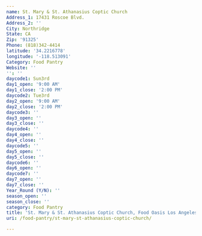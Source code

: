 ```yaml
---
name: St. Mary & St. Athanasius Coptic Church
Address_1: 17431 Roscoe Blvd.
Address_2: ''
City: Northridge
State: CA
Zip: '91325'
Phone: (818)342-4414
latitude: '34.2216778'
longitude: '-118.513091'
Category: Food Pantry
Website: ''
'': ''
daycode1: Sun3rd
day1_open: '9:00 AM'
day1_close: '2:00 PM'
daycode2: Tue3rd
day2_open: '9:00 AM'
day2_close: '2:00 PM'
daycode3: ''
day3_open: ''
day3_close: ''
daycode4: ''
day4_open: ''
day4_close: ''
daycode5: ''
day5_open: ''
day5_close: ''
daycode6: ''
day6_open: ''
daycode7: ''
day7_open: ''
day7_close: ''
Year_Round (Y/N): ''
season_open: ''
season_close: ''
category: Food Pantry
title: 'St. Mary & St. Athanasius Coptic Church, Food Oasis Los Angeles'
uri: /food-pantry/st-mary-st-athanasius-coptic-church/

---
```

